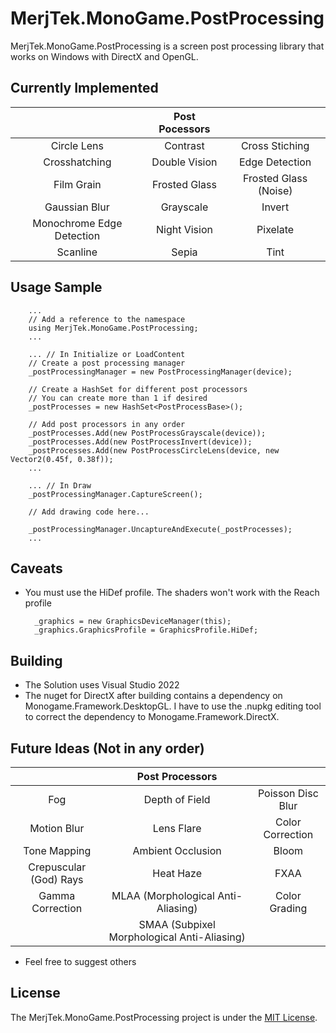 # MerjTek.MonoGame.PostProcessing

MerjTek.MonoGame.PostProcessing is a screen post processing library that works on Windows with DirectX and OpenGL.


## Currently Implemented

|   | Post Pocessors |   |
| :----: | :----:  | :----:  |
| Circle Lens  | Contrast | Cross Stiching |
| Crosshatching | Double Vision | Edge Detection |
| Film Grain | Frosted Glass | Frosted Glass (Noise) |
| Gaussian Blur | Grayscale | Invert |
| Monochrome Edge Detection | Night Vision | Pixelate |
| Scanline |  Sepia | Tint |


## Usage Sample

        ...
        // Add a reference to the namespace
        using MerjTek.MonoGame.PostProcessing;
        ...

        ... // In Initialize or LoadContent
        // Create a post processing manager
        _postProcessingManager = new PostProcessingManager(device);

        // Create a HashSet for different post processors 
        // You can create more than 1 if desired
        _postProcesses = new HashSet<PostProcessBase>();

        // Add post processors in any order
        _postProcesses.Add(new PostProcessGrayscale(device));
        _postProcesses.Add(new PostProcessInvert(device));
        _postProcesses.Add(new PostProcessCircleLens(device, new Vector2(0.45f, 0.38f));
        ...

        ... // In Draw
        _postProcessingManager.CaptureScreen();

        // Add drawing code here...

        _postProcessingManager.UncaptureAndExecute(_postProcesses);
        ...


## Caveats

* You must use the HiDef profile. The shaders won't work with the Reach profile

        _graphics = new GraphicsDeviceManager(this);
        _graphics.GraphicsProfile = GraphicsProfile.HiDef;


## Building

* The Solution uses Visual Studio 2022
* The nuget for DirectX after building contains a dependency on Monogame.Framework.DesktopGL. I have to use the .nupkg editing tool to correct the dependency to Monogame.Framework.DirectX.


## Future Ideas (Not in any order)

|   | Post Processors |   |
| :----: | :----:  | :----:  |
| Fog | Depth of Field | Poisson Disc Blur |
| Motion Blur | Lens Flare | Color Correction |
| Tone Mapping | Ambient Occlusion | Bloom |
| Crepuscular (God) Rays | Heat Haze | FXAA |
| Gamma Correction | MLAA (Morphological Anti-Aliasing) |  Color Grading |
|   | SMAA (Subpixel Morphological Anti-Aliasing) |   | 

* Feel free to suggest others


## License

The MerjTek.MonoGame.PostProcessing project is under the [MIT License](https://github.com/MerjTek/MerjTek.MonoGame.PostProcessing/blob/main/LICENSE).
